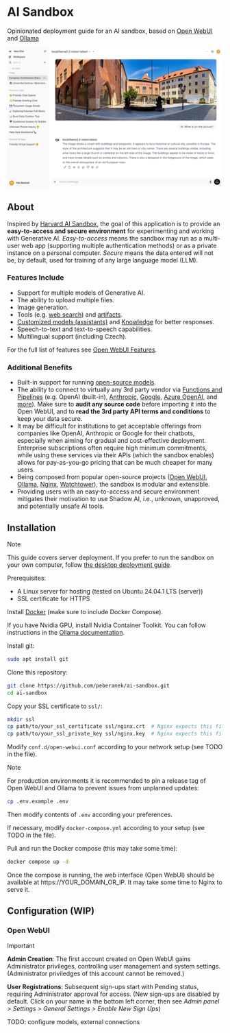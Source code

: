 # AI Sandbox

Opinionated deployment guide for an AI sandbox, based on [Open WebUI](https://docs.openwebui.com/) and [Ollama](https://ollama.com/)

![Opening Screenshot](assets/opening_screenshot.png)

## About

Inspired by [Harvard AI Sandbox](https://huit.harvard.edu/ai-sandbox), the goal of this application is to provide an **easy-to-access and secure environment** for experimenting and working with Generative AI. _Easy-to-access_ means the sandbox may run as a multi-user web app (supporting multiple authentication methods) or as a private instance on a personal computer. _Secure_ means the data entered will not be, by default, used for training of any large language model (LLM).

### Features Include

* Support for multiple models of Generative AI.
* The ability to upload multiple files.
* Image generation.
* Tools (e.g. [web search](https://docs.openwebui.com/tutorials/integrations/web_search)) and [artifacts](https://docs.openwebui.com/features/code-execution/artifacts/).
* [Customized models (assistants)](https://docs.openwebui.com/features/workspace/models) and [Knowledge](https://docs.openwebui.com/features/workspace/knowledge) for better responses.
* Speech-to-text and text-to-speech capabilities.
* Multilingual support (including Czech).

For the full list of features see [Open WebUI Features](https://docs.openwebui.com/features/).

### Additional Benefits

* Built-in support for running [open-source models](https://ollama.com/search).
* The ability to connect to virtually any 3rd party vendor via [Functions and Pipelines](https://docs.openwebui.com/features/plugin/) (e.g. OpenAI (built-in), [Anthropic](https://openwebui.com/f/justinrahb/anthropic), [Google](https://openwebui.com/f/justinrahb/google_genai), [Azure OpenAI](https://openwebui.com/f/nomppy/azure), and [more](https://openwebui.com/functions)). Make sure to **audit any source code** before importing it into the Open WebUI, and to **read the 3rd party API terms and conditions** to keep your data secure.
* It may be difficult for institutions to get acceptable offerings from companies like OpenAI, Anthropic or Google for their chatbots, especially when aiming for gradual and cost-effective deployment. Enterprise subscriptions often require high minimum commitments, while using these services via their APIs (which the sandbox enables) allows for pay-as-you-go pricing that can be much cheaper for many users.
* Being composed from popular open-source projects ([Open WebUI](https://docs.openwebui.com/), [Ollama](https://ollama.com/), [Nginx](https://nginx.org/en/), [Watchtower](https://containrrr.dev/watchtower/)), the sandbox is modular and extensible.
* Providing users with an easy-to-access and secure environment mitigates their motivation to use Shadow AI, i.e., unknown, unapproved, and potentially unsafe AI tools.

## Installation

> [!NOTE]
> This guide covers server deployment. If you prefer to run the sandbox on your own computer, follow [the desktop deployment guide](desktop_deployment.md).

Prerequisites:
* A Linux server for hosting (tested on Ubuntu 24.04.1 LTS (server))
* SSL certificate for HTTPS

Install [Docker](https://docs.docker.com/engine/install/ubuntu/) (make sure to include Docker Compose).

If you have Nvidia GPU, install Nvidia Container Toolkit. You can follow instructions in the [Ollama documentation](https://github.com/ollama/ollama/blob/main/docs/docker.md).

Install git:
```bash
sudo apt install git
```

Clone this repository:
```bash
git clone https://github.com/peberanek/ai-sandbox.git
cd ai-sandbox
```

Copy your SSL certificate to `ssl/`:
```bash
mkdir ssl
cp path/to/your_ssl_certificate ssl/nginx.crt  # Nginx expects this filename!
cp path/to/your_ssl_private_key ssl/nginx.key  # Nginx expects this filename!
```

Modify `conf.d/open-webui.conf` according to your network setup (see TODO in the file).

> [!NOTE]
> For production environments it is recommended to pin a release tag of Open WebUI and Ollama to prevent issues from unplanned updates:
> ```bash
> cp .env.example .env
> ```
> Then modify contents of `.env` according your preferences.

If necessary, modify `docker-compose.yml` according to your setup (see TODO in the file).

Pull and run the Docker compose (this may take some time):
```bash
docker compose up -d
```

Once the compose is running, the web interface (Open WebUI) should be available at https://YOUR_DOMAIN_OR_IP. It may take some time to Nginx to serve it.

## Configuration (WIP)

### Open WebUI

> [!IMPORTANT]
> **Admin Creation**: The first account created on Open WebUI gains Administrator privileges, controlling user management and system settings. (Administrator priviledges of this account cannot be removed.)
>
> **User Registrations**: Subsequent sign-ups start with Pending status, requiring Administrator approval for access. (New sign-ups are disabled by default. Click on your name in the bottom left corner, then see _Admin panel > Settings > General Settings > Enable New Sign Ups_)

TODO: configure models, external connections
